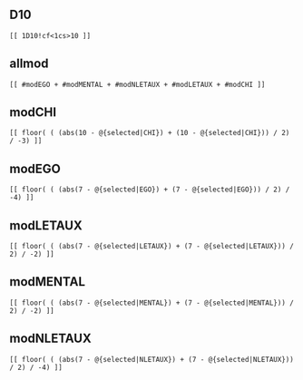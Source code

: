 ## D10
```
[[ 1D10!cf<1cs>10 ]]
```
## allmod
```
[[ #modEGO + #modMENTAL + #modNLETAUX + #modLETAUX + #modCHI ]]
```
## modCHI
```
[[ floor( ( (abs(10 - @{selected|CHI}) + (10 - @{selected|CHI})) / 2) / -3) ]]
```
## modEGO
```
[[ floor( ( (abs(7 - @{selected|EGO}) + (7 - @{selected|EGO})) / 2) / -4) ]]
```
## modLETAUX
```
[[ floor( ( (abs(7 - @{selected|LETAUX}) + (7 - @{selected|LETAUX})) / 2) / -2) ]]
```
## modMENTAL
```
[[ floor( ( (abs(7 - @{selected|MENTAL}) + (7 - @{selected|MENTAL})) / 2) / -2) ]]
```
## modNLETAUX
```
[[ floor( ( (abs(7 - @{selected|NLETAUX}) + (7 - @{selected|NLETAUX})) / 2) / -4) ]]
```


